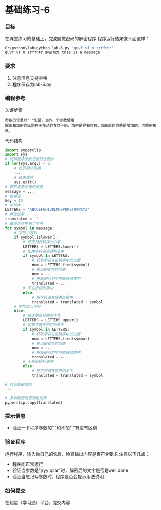 # 基础练习-6

### 目标
在课堂练习的基础上，完成凯撒密码的解密程序
程序运行结果像下面这样：
```sh
C:\python\lab>python lab-6.py "guvf vf n zrffntr"
guvf vf n zrffntr 解密后为 this is a message
```
### 要求
1. 注意信息支持空格
2. 程序保存为lab-6.py

### 编程参考
关键步骤
```
参数的信息以" "包括，当作一个参数使用
解密和加密的区别在于移动的方向不同，加密是往右位移，加密后的位置是增加的。而解密相反。
```
代码结构
```python
import pyperclip
import sys
# 判断程序参数是否符合要求
if len(sys.argv) < 2:
    # 显示用法说明
    ...
    # 结束程序
    sys.exit()
# 获取需要处理的信息
message = ...
# 位移值
key = 13
# 密钥表
LETTERS = 'ABCDEFGHIJKLMNOPQRSTUVWXYZ'
# 解密结果
translated = ''
# 循环信息中每个字符
for symbol in message:
    # 字符小写时
    if symbol.islower():
        # 把密钥表转换为小写
        LETTERS = LETTERS.lower()
        # 如果字符在密钥列表中
        if symbol in LETTERS:
            # 获取字符在密钥表中的位置
            num = LETTERS.find(symbol)
            # 移动密钥值的位置
            num = ...
            # 把解密后的字符放进结果中
            translated = ...
        # 不在密钥列表中
        else:
            # 把字符直接放进结果中
            translated = translated + symbol
    # 字符是大写时
    else:
        # 把密钥表转换为大写
        LETTERS = LETTERS.upper()
        # 如果字符在密钥列表中
        if symbol in LETTERS:
            # 获取字符在密钥表中的位置
            num = LETTERS.find(symbol)
            # 移动密钥值的位置
            num = ...
            # 把解密后的字符放进结果中
            translated = ...
        # 不在密钥列表中
        else:
            # 把字符直接放进结果中
            translated = translated + symbol

# 打印解密信息
...

# 复制解密信息到粘贴板
pyperclip.copy(translated)

```

### 提示信息
- 验证一下程序参数加" "和不加" "有没有区别

### 验证程序
运行程序，输入你自己的信息，检查输出内容是否符合要求
注意以下几点：
- 程序能正常运行
- 验证当参数是"jryy qbar"时，解密后的文字是否是well done
- 验证当忘记写参数时，程序是否会提示用法说明

### 如何提交
在超星（学习通）平台，提交内容